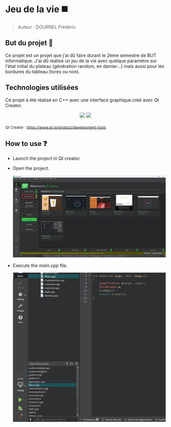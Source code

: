 # Jeu de la vie ◼️

> Auteur : DOURNEL Frédéric

## But du projet 📍

Ce projet est un projet que j'ai dû faire durant le 2ème semestre de BUT informatique. J'ai dû réalisé un jeu de la vie avec quelque paramètre sur l'état initial du plateau (génération random, en damier...) mais aussi pour les bordures du tableau (tores ou non).

## Technologies utilisées

Ce projet à été réalisé en C++ avec une interface graphique créé avec Qt Creator.

<div align="center">
    <img src="https://cdn.jsdelivr.net/gh/devicons/devicon/icons/qt/qt-original.svg" width="110" />
    <img src="https://cdn.jsdelivr.net/gh/devicons/devicon/icons/cplusplus/cplusplus-original.svg" width="110"/>
</div>

<sub>Qt Creator : https://www.qt.io/product/development-tools</sub>

## How to use ❓

- Launch the project in Qt creator.

- Open the project.

    <img src="./img/Qt_creator_menu.png" width="800"/>

- Execute the *main.cpp* file.

    <img src="./img/main.png" width="800"/>


